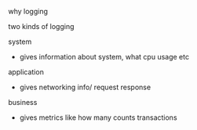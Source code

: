 why logging


two kinds of logging


system
- gives information about system, what cpu usage etc


application
- gives networking info/ request response

business
- gives metrics like how many counts transactions